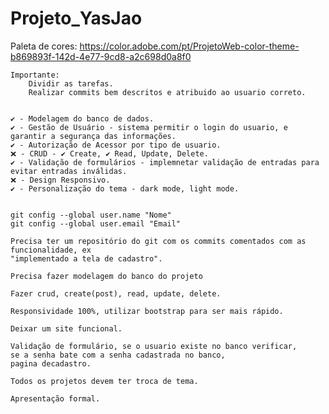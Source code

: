 # Projeto_YasJao

Paleta de cores: https://color.adobe.com/pt/ProjetoWeb-color-theme-b869893f-142d-4e77-9cd8-a2c698d0a8f0

	Importante:
 		Dividir as tarefas.
		Realizar commits bem descritos e atribuido ao usuario correto.


	✔️ - Modelagem do banco de dados.
	✔️ - Gestão de Usuário - sistema permitir o login do usuario, e garantir a segurança das informações.
	✔️ - Autorização de Acessor por tipo de usuario.
	❌ - CRUD - ✔️ Create, ✔️ Read, Update, Delete.
	✔️ - Validação de formulários - implemnetar validação de entradas para evitar entradas inválidas.
	❌ - Design Responsivo.
	✔️ - Personalização do tema - dark mode, light mode.


	git config --global user.name "Nome"
	git config --global user.email "Email"
	
	Precisa ter um repositório do git com os commits comentados com as funcionalidade, ex
	"implementado a tela de cadastro".

	Precisa fazer modelagem do banco do projeto

	Fazer crud, create(post), read, update, delete.

	Responsividade 100%, utilizar bootstrap para ser mais rápido.

	Deixar um site funcional.

	Validação de formulário, se o usuario existe no banco verificar,
	se a senha bate com a senha cadastrada no banco,
	pagina decadastro.
	
	Todos os projetos devem ter troca de tema.

	Apresentação formal.
